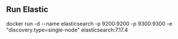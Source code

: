 ## Run Elastic

docker run -d --name elasticsearch -p 9200:9200 -p 9300:9300 -e "discovery.type=single-node" elasticsearch:7.17.4